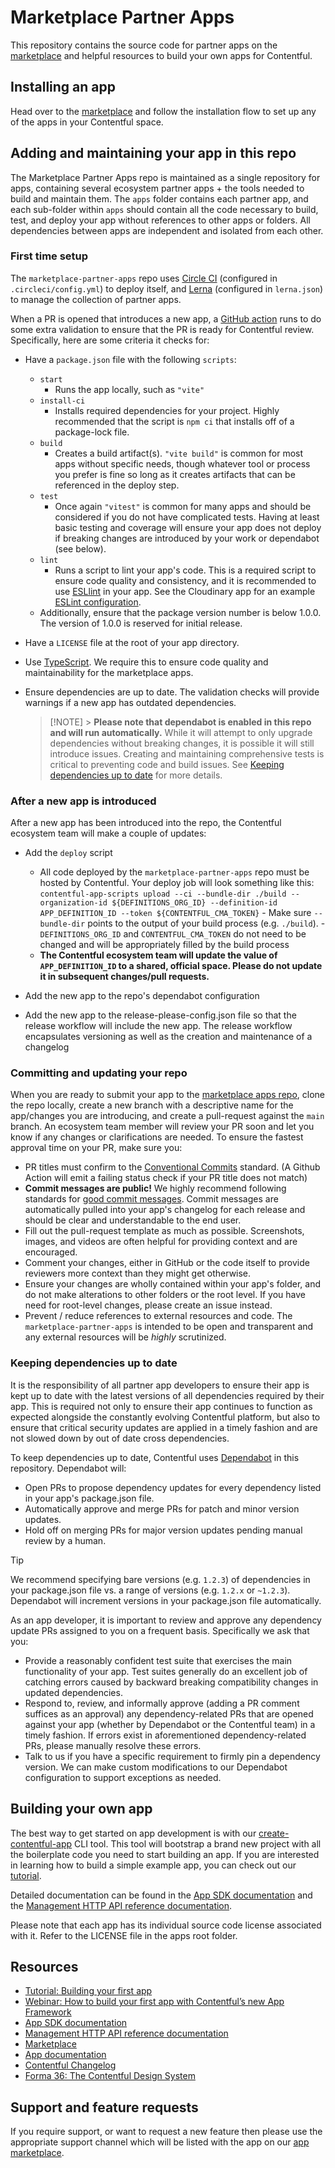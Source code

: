 # Marketplace Partner Apps

This repository contains the source code for partner apps on the [marketplace](https://www.contentful.com/marketplace/) and helpful resources to build your own apps for Contentful.

## Installing an app

Head over to the [marketplace](https://www.contentful.com/marketplace/) and follow the installation flow to set up any of the apps in your Contentful space.

## Adding and maintaining your app in this repo

The Marketplace Partner Apps repo is maintained as a single repository for apps, containing several ecosystem partner apps + the tools needed to build and maintain them. The `apps` folder contains each partner app, and each sub-folder within `apps` should contain all the code necessary to build, test, and deploy your app without references to other apps or folders. All dependencies between apps are independent and isolated from each other.

### First time setup

The `marketplace-partner-apps` repo uses [Circle CI](https://circleci.com/docs/) (configured in `.circleci/config.yml`) to deploy itself, and [Lerna](https://lerna.js.org/) (configured in `lerna.json`) to manage the collection of partner apps.

When a PR is opened that introduces a new app, a [GitHub action](.github/workflows/new-app-review/README.md) runs to do some extra validation to ensure that the PR is ready for Contentful review. Specifically, here are some criteria it checks for:

- Have a `package.json` file with the following `scripts`:

  - `start`
    - Runs the app locally, such as `"vite"`
  - `install-ci`
    - Installs required dependencies for your project. Highly recommended that the script is `npm ci` that installs off of a package-lock file.
  - `build`
    - Creates a build artifact(s). `"vite build"` is common for most apps without specific needs, though whatever tool or process you prefer is fine so long as it creates artifacts that can be referenced in the deploy step.
  - `test`
    - Once again `"vitest"` is common for many apps and should be considered if you do not have complicated tests. Having at least basic testing and coverage will ensure your app does not deploy if breaking changes are introduced by your work or dependabot (see below).
  - `lint`
    - Runs a script to lint your app's code. This is a required script to ensure code quality and consistency, and it is recommended to use [ESLlint](https://eslint.org/) in your app. See the Cloudinary app for an example [ESLint configuration](apps/cloudinary2/.eslintrc.json).
  - Additionally, ensure that the package version number is below 1.0.0. The version of 1.0.0 is reserved for initial release.

- Have a `LICENSE` file at the root of your app directory.

- Use [TypeScript](https://www.typescriptlang.org/). We require this to ensure code quality and maintainability for the marketplace apps.

- Ensure dependencies are up to date. The validation checks will provide warnings if a new app has outdated dependencies.
  > [!NOTE] > **Please note that dependabot is enabled in this repo and will run automatically.**
  > While it will attempt to only upgrade dependencies without breaking changes, it is possible it will still introduce issues. Creating and maintaining comprehensive tests is critical to preventing code and build issues. See [Keeping dependencies up to date](#keeping-dependencies-up-to-date) for more details.

### After a new app is introduced

After a new app has been introduced into the repo, the Contentful ecosystem team will make a couple of updates:

- Add the `deploy` script

  - All code deployed by the `marketplace-partner-apps` repo must be hosted by Contentful. Your deploy job will look something like this:
    `contentful-app-scripts upload --ci --bundle-dir ./build --organization-id ${DEFINITIONS_ORG_ID} --definition-id APP_DEFINITION_ID --token ${CONTENTFUL_CMA_TOKEN}` - Make sure `--bundle-dir` points to the output of your build process (e.g. `./build`). - `DEFINITIONS_ORG_ID` and `CONTENTFUL_CMA_TOKEN` do not need to be changed and will be appropriately filled by the build process
  - **The Contentful ecosystem team will update the value of `APP_DEFINITION_ID` to a shared, official space. Please do not update it in subsequent changes/pull requests.**

- Add the new app to the repo's dependabot configuration

- Add the new app to the release-please-config.json file so that the release workflow will include the new app. The release workflow encapsulates versioning as well as the creation and maintenance of a changelog

### Committing and updating your repo

When you are ready to submit your app to the [marketplace apps repo](https://github.com/contentful/marketplace-partner-apps), clone the repo locally, create a new branch with a descriptive name for the app/changes you are introducing, and create a pull-request against the `main` branch. An ecosystem team member will review your PR soon and let you know if any changes or clarifications are needed. To ensure the fastest approval time on your PR, make sure you:

- PR titles must confirm to the [Conventional Commits](https://www.conventionalcommits.org/en/v1.0.0/#summary) standard. (A Github Action will emit a failing status check if your PR title does not match)
- **Commit messages are public!** We highly recommend following standards for [good commit messages](https://github.com/googleapis/release-please#how-should-i-write-my-commits). Commit messages are automatically pulled into your app's changelog for each release and should be clear and understandable to the end user.
- Fill out the pull-request template as much as possible. Screenshots, images, and videos are often helpful for providing context and are encouraged.
- Comment your changes, either in GitHub or the code itself to provide reviewers more context than they might get otherwise.
- Ensure your changes are wholly contained within your app's folder, and do not make alterations to other folders or the root level. If you have need for root-level changes, please create an issue instead.
- Prevent / reduce references to external resources and code. The `marketplace-partner-apps` is intended to be open and transparent and any external resources will be _highly_ scrutinized.

### Keeping dependencies up to date

It is the responsibility of all partner app developers to ensure their app is kept up to date with the latest versions of all dependencies required by their app. This is required not only to ensure their app continues to function as expected alongside the constantly evolving Contentful platform, but also to ensure that critical security updates are applied in a timely fashion and are not slowed down by out of date cross dependencies.

To keep dependencies up to date, Contentful uses [Dependabot](https://docs.github.com/en/code-security/dependabot) in this repository. Dependabot will:

- Open PRs to propose dependency updates for every dependency listed in your app's package.json file.
- Automatically approve and merge PRs for patch and minor version updates.
- Hold off on merging PRs for major version updates pending manual review by a human.

> [!TIP]
> We recommend specifying bare versions (e.g. `1.2.3`) of dependencies in your package.json file vs. a range of versions (e.g. `1.2.x` or `~1.2.3`). Dependabot will increment versions in your package.json file automatically.

As an app developer, it is important to review and approve any dependency update PRs assigned to you on a frequent basis. Specifically we ask that you:

- Provide a reasonably confident test suite that exercises the main functionality of your app. Test suites generally do an excellent job of catching errors caused by backward breaking compatibility changes in updated dependencies.
- Respond to, review, and informally approve (adding a PR comment suffices as an approval) any dependency-related PRs that are opened against your app (whether by Dependabot or the Contentful team) in a timely fashion. If errors exist in aforementioned dependency-related PRs, please manually resolve these errors.
- Talk to us if you have a specific requirement to firmly pin a dependency version. We can make custom modifications to our Dependabot configuration to support exceptions as needed.

## Building your own app

The best way to get started on app development is with our [create-contentful-app](https://github.com/contentful/create-contentful-app) CLI tool.
This tool will bootstrap a brand new project with all the boilerplate code you need to start building an app.
If you are interested in learning how to build a simple example app, you can check out our [tutorial](https://www.contentful.com/developers/docs/extensibility/apps/building-apps/).

Detailed documentation can be found in the [App SDK documentation](https://www.contentful.com/developers/docs/extensibility/ui-extensions/sdk-reference/) and the [Management HTTP API reference documentation](https://www.contentful.com/developers/docs/references/content-management-api/).

Please note that each app has its individual source code license associated with it. Refer to the LICENSE file in the apps root folder.

## Resources

- [Tutorial: Building your first app](https://www.contentful.com/developers/docs/extensibility/apps/building-apps/)
- [Webinar: How to build your first app with Contentful’s new App Framework](https://www.contentful.com/resources/build-app-contentful-app-framework-webinar/)
- [App SDK documentation](https://www.contentful.com/developers/docs/extensibility/ui-extensions/sdk-reference/)
- [Management HTTP API reference documentation](https://www.contentful.com/developers/docs/references/content-management-api/)
- [Marketplace](https://www.contentful.com/marketplace/)
- [App documentation](https://www.contentful.com/developers/docs/extensibility/apps/)
- [Contentful Changelog](https://www.contentful.com/developers/changelog/)
- [Forma 36: The Contentful Design System](https://f36.contentful.com/)

## Support and feature requests

If you require support, or want to request a new feature then please
use the appropriate support channel which will be listed with the app on our [app
marketplace](https://www.contentful.com/marketplace/).
